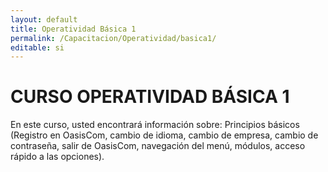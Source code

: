 ```yaml
---
layout: default
title: Operatividad Básica 1
permalink: /Capacitacion/Operatividad/basica1/
editable: si
---
```


# CURSO OPERATIVIDAD BÁSICA 1  


En este curso, usted encontrará información sobre: Principios básicos (Registro en OasisCom, cambio de idioma, cambio de empresa, cambio de contraseña, salir de OasisCom, navegación del menú, módulos, acceso rápido a las opciones).



